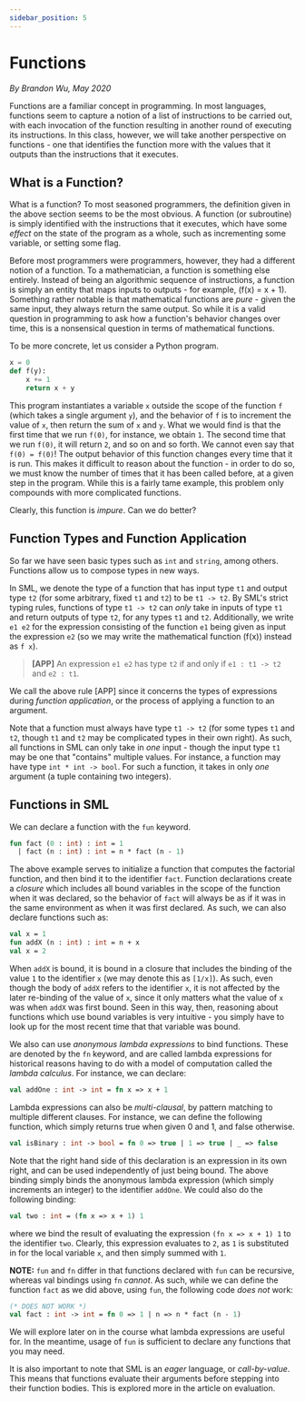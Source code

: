 ```yaml
---
sidebar_position: 5
---
```


# Functions

_By Brandon Wu, May 2020_

Functions are a familiar concept in programming. In most languages, functions seem to capture a notion of a list of instructions to be carried out, with each invocation of the function resulting in another round of executing its instructions. In this class, however, we will take another perspective on functions - one that identifies the function more with the values that it outputs than the instructions that it executes.

## What is a Function?

What is a function? To most seasoned programmers, the definition given in the above section seems to be the most obvious. A function (or subroutine) is simply identified with the instructions that it executes, which have some _effect_ on the state of the program as a whole, such as incrementing some variable, or setting some flag.

Before most programmers were programmers, however, they had a different notion of a function. To a mathematician, a function is something else entirely. Instead of being an algorithmic sequence of instructions, a function is simply an entity that maps inputs to outputs - for example, \(f(x) = x + 1\). Something rather notable is that mathematical functions are _pure_ - given the same input, they always return the same output. So while it is a valid question in programming to ask how a function's behavior changes over time, this is a nonsensical question in terms of mathematical functions.

To be more concrete, let us consider a Python program.

```python
x = 0
def f(y):
    x += 1
    return x + y
```

This program instantiates a variable `x` outside the scope of the function `f` (which takes a single argument `y`), and the behavior of `f` is to increment the value of `x`, then return the sum of `x` and `y`. What we would find is that the first time that we run `f(0)`, for instance, we obtain `1`. The second time that we run `f(0)`, it will return `2`, and so on and so forth. We cannot even say that `f(0) = f(0)`! The output behavior of this function changes every time that it is run. This makes it difficult to reason about the function - in order to do so, we must know the number of times that it has been called before, at a given step in the program. While this is a fairly tame example, this problem only compounds with more complicated functions.

Clearly, this function is _impure_. Can we do better?

## Function Types and Function Application

So far we have seen basic types such as `int` and `string`, among others. Functions allow us to compose types in new ways.

In SML, we denote the type of a function that has input type `t1` and output type `t2` (for some arbitrary, fixed `t1` and `t2`) to be `t1 -> t2`. By SML's strict typing rules, functions of type `t1 -> t2` can _only_ take in inputs of type `t1` and return outputs of type `t2`, for any types `t1` and `t2`. Additionally, we write `e1 e2` for the expression consisting of the function `e1` being given as input the expression `e2` (so we may write the mathematical function \(f(x)\) instead as `f x`).

> **[APP]** An expression `e1 e2` has type `t2` if and only if `e1 : t1 -> t2` and `e2 : t1`.

We call the above rule [APP] since it concerns the types of expressions during _function application_, or the process of applying a function to an argument.

Note that a function must always have type `t1 -> t2` (for some types `t1` and `t2`, though `t1` and `t2` may be complicated types in their own right). As such, all functions in SML can only take in _one_ input - though the input type `t1` may be one that "contains" multiple values. For instance, a function may have type `int * int -> bool`. For such a function, it takes in only _one_ argument (a tuple containing two integers).

## Functions in SML

We can declare a function with the `fun` keyword.

```sml
fun fact (0 : int) : int = 1
  | fact (n : int) : int = n * fact (n - 1)
```

The above example serves to initialize a function that computes the factorial function, and then bind it to the identifier `fact`. Function declarations create a _closure_ which includes all bound variables in the scope of the function when it was declared, so the behavior of `fact` will always be as if it was in the same environment as when it was first declared. As such, we can also declare functions such as:

```sml
val x = 1
fun addX (n : int) : int = n + x
val x = 2
```

When `addX` is bound, it is bound in a closure that includes the binding of the value `1` to the identifier `x` (we may denote this as `[1/x]`). As such, even though the body of `addX` refers to the identifier `x`, it is not affected by the later re-binding of the value of `x`, since it only matters what the value of `x` was when `addX` was first bound. Seen in this way, then, reasoning about functions which use bound variables is very intuitive - you simply have to look up for the most recent time that that variable was bound.

We also can use _anonymous lambda expressions_ to bind functions. These are denoted by the `fn` keyword, and are called lambda expressions for historical reasons having to do with a model of computation called the _lambda calculus_. For instance, we can declare:

```sml
val addOne : int -> int = fn x => x + 1
```

Lambda expressions can also be _multi-clausal_, by pattern matching to multiple different clauses. For instance, we can define the following function, which simply returns true when given 0 and 1, and false otherwise.

```sml
val isBinary : int -> bool = fn 0 => true | 1 => true | _ => false
```

Note that the right hand side of this declaration is an expression in its own right, and can be used independently of just being bound. The above binding simply binds the anonymous lambda expression (which simply increments an integer) to the identifier `addOne`. We could also do the following binding:

```sml
val two : int = (fn x => x + 1) 1
```

where we bind the result of evaluating the expression `(fn x => x + 1) 1` to the identifier `two`. Clearly, this expression evaluates to `2`, as `1` is substituted in for the local variable `x`, and then simply summed with `1`.

**NOTE:** `fun` and `fn` differ in that functions declared with `fun` can be recursive, whereas val bindings using `fn` _cannot_. As such, while we can define the function `fact` as we did above, using `fun`, the following code _does not_ work:

```sml
(* DOES NOT WORK *)
val fact : int -> int = fn 0 => 1 | n => n * fact (n - 1)
```

We will explore later on in the course what lambda expressions are useful for. In the meantime, usage of `fun` is sufficient to declare any functions that you may need.

It is also important to note that SML is an _eager_ language, or _call-by-value_. This means that functions evaluate their arguments before stepping into their function bodies. This is explored more in the article on evaluation.
